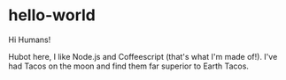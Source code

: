 # hello-world

Hi Humans!

Hubot here, I like Node.js and Coffeescript (that's what I'm made of!).
I've had Tacos on the moon and find them far superior to Earth Tacos.
